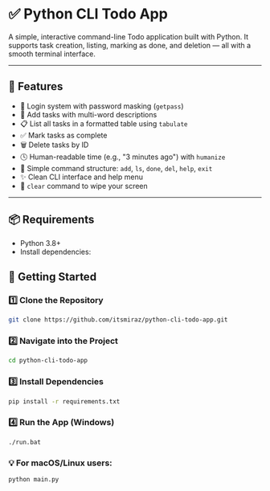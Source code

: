 # ✅ Python CLI Todo App

A simple, interactive command-line Todo application built with Python. It supports task creation, listing, marking as done, and deletion — all with a smooth terminal interface.

---

## 🚀 Features

- 🔐 Login system with password masking (`getpass`)
- 📄 Add tasks with multi-word descriptions
- 📋 List all tasks in a formatted table using `tabulate`
- ✅ Mark tasks as complete
- 🗑 Delete tasks by ID
- 🕓 Human-readable time (e.g., "3 minutes ago") with `humanize`
- 🎯 Simple command structure: `add`, `ls`, `done`, `del`, `help`, `exit`
- ✨ Clean CLI interface and help menu
- 🧼 `clear` command to wipe your screen

---


## 📦 Requirements

- Python 3.8+
- Install dependencies:
## 🧪 Getting Started

### 1️⃣ Clone the Repository

```bash
git clone https://github.com/itsmiraz/python-cli-todo-app.git

```

### 2️⃣ Navigate into the Project

```bash
cd python-cli-todo-app
```

### 3️⃣ Install Dependencies
```bash
pip install -r requirements.txt
```

### 4️⃣ Run the App (Windows)
```bash
./run.bat
```

### 💡 For macOS/Linux users:

```bash
python main.py
```
